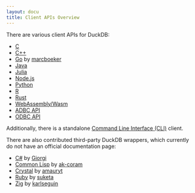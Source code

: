 ```yaml
---
layout: docu
title: Client APIs Overview
---
```


There are various client APIs for DuckDB:

* [C](c/overview)
* [C++](cpp)
* [Go](go) by [marcboeker](https://github.com/marcboeker)
* [Java](java)
* [Julia](julia)
* [Node.js](nodejs/overview)
* [Python](python/overview)
* [R](r)
* [Rust](rust)
* [WebAssembly/Wasm](wasm/overview)
* [ADBC API](adbc)
* [ODBC API](odbc/overview)

Additionally, there is a standalone [Command Line Interface (CLI)](cli) client.

There are also contributed third-party DuckDB wrappers, which currently do not have an official documentation page:

* [C#](https://github.com/Giorgi/DuckDB.NET) by [Giorgi](https://github.com/Giorgi)
* [Common Lisp](https://github.com/ak-coram/cl-duckdb) by [ak-coram](https://github.com/ak-coram)
* [Crystal](https://github.com/amauryt/crystal-duckdb) by [amauryt](https://github.com/amauryt)
* [Ruby](https://github.com/suketa/ruby-duckdb) by [suketa](https://github.com/suketa)
* [Zig](https://github.com/karlseguin/zuckdb.zig) by [karlseguin](https://github.com/karlseguin)
